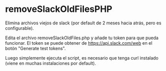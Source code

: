 # removeSlackOldFilesPHP
Elimina archivos viejos de slack (por default de 2 meses hacia atrás, pero es configurable).

Edita el archivo removeSlackOldFiles.php y añade tu token para que pueda funcionar. El token
se puede obtener de https://api.slack.com/web en el botón "Generate test tokens".

Luego simplemente ejecuta el script, es necesario que tenga curl instalado (viene en muchas
instalaciones por default).
